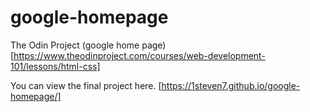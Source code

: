 # google-homepage
The Odin Project (google home page) [https://www.theodinproject.com/courses/web-development-101/lessons/html-css]

You can view the final project here. [https://1steven7.github.io/google-homepage/]